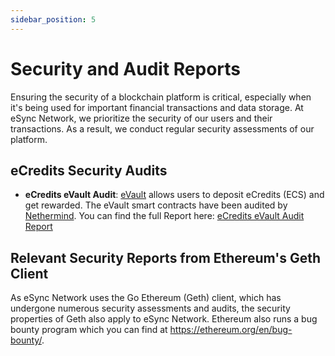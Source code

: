 ```yaml
---
sidebar_position: 5
---
```


# Security and Audit Reports

Ensuring the security of a blockchain platform is critical, especially when it's being used for important financial transactions and data storage. At eSync Network, we prioritize the security of our users and their transactions. As a result, we conduct regular security assessments of our platform.

## eCredits Security Audits

- **eCredits eVault Audit**: [eVault](/docs/ecosystem/real-world-use-cases/ecredits/consumers/evault.md) allows users to deposit eCredits (ECS) and get rewarded. The eVault smart contracts have been audited by [Nethermind](https://nethermind.io/). You can find the full Report here: [eCredits eVault Audit Report](/files/2023-eVault-review-nethermind.pdf)

## Relevant Security Reports from Ethereum's Geth Client

As eSync Network uses the Go Ethereum (Geth) client, which has undergone numerous security assessments and audits, the security properties of Geth also apply to eSync Network. Ethereum also runs a bug bounty program which you can find at https://ethereum.org/en/bug-bounty/.
